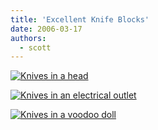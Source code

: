 ```yaml
---
title: 'Excellent Knife Blocks'
date: 2006-03-17
authors:
  - scott
---
```


[![Knives in a head](/images/knife-head.jpg)](http://gizmodo.com/gadgets/gadgets/thinking-about-knife-storage-use-your-head-149320.php)

[![Knives in an electrical outlet](/images/knife-outlet.jpg)](http://us.gizmodo.com/gadgets/gadgets/shocking-knife-set-157669.php)

[![Knives in a voodoo doll](/images/knife-voodoo.jpg)](http://us.gizmodo.com/gadgets/home/voodoo-knife-holder-now-really-for-sale-118528.php)
